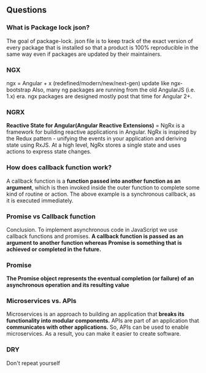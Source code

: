 ## Questions

### What is Package lock json?
The goal of package-lock. json file is to keep track of the exact version of every package that is installed so that a product is 100% reproducible in the same way even if packages are updated by their maintainers.

### NGX
ngx = Angular + x (redefined/modern/new/next-gen) update like ngx-bootstrap
Also, many ng packages are running from the old AngularJS (i.e. 1.x) era. ngx packages are designed mostly post that time for Angular 2+.

### NGRX
**Reactive State for Angular(Angular Reactive Extensions)** = NgRx is a framework for building reactive applications in Angular. NgRx is inspired by the Redux pattern - unifying the events in your application and deriving state using RxJS. At a high level, NgRx stores a single state and uses actions to express state changes.
### How does callback function work?
A callback function is a **function passed into another function as an argument**, which is then invoked inside the outer function to complete some kind of routine or action. The above example is a synchronous callback, as it is executed immediately.
### Promise vs Callback function
Conclusion. To implement asynchronous code in JavaScript we use callback functions and promises. **A callback function is passed as an argument to another function whereas Promise is something that is achieved or completed in the future.**
### Promise
**The Promise object represents the eventual completion (or failure) of an asynchronous operation and its resulting value**
### Microservices vs. APIs
Microservices is an approach to building an application that **breaks its functionality into modular components.** APIs are part of an application that **communicates with other applications.** So, APIs can be used to enable microservices. As a result, you can make it easier to create software. 
### DRY
Don't repeat yourself
